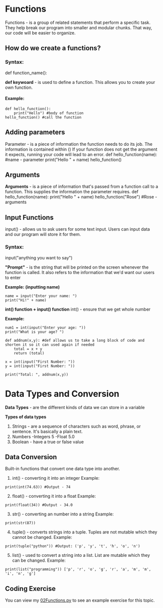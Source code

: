 # Functions
Functions - is a group of related statements that perform a specific task. They help break our program into smaller
and modular chunks. That way, our code will be easier to organize.

## How do we create a functions? 
### Syntax:
def function_name():

**def keywoard** - is used to define a function. This allows you to create your own function.
#### Example:
```
def hello_function():
    print("Hello") #body of function
hello_function() #call the function
```

## Adding parameters 
Parameter - is a piece of information the function needs to do its job. The information is contained within ()
If your function does not get the argument it expects, running your code will lead to an error.
def hello_function(name): #name - parameter
    print("Hello " + name)
hello_function()

## Arguments
**Arguments** - is a piece of information that's passed from a function call to a function. This supplies the information the parameter requires.
def hello_function(name):
    print("Hello " + name) 
hello_function("Rose") #Rose - arguments

## Input Functions 
input() - allows us to ask users for some text input. Users can input data and our program will store it for them.

### Syntax:
input("anything you want to say") 

**"Prompt"** - is the string that will be printed on the screen whenever the function is called. 
It also refers to the information that we'd want our users to enter

**Example: (inputting name)**
```
name = input("Enter your name: ") 
print("Hi!" + name)
```
**int() function + input() function**
int() - ensure that we get whole number

**Example:**
```
num1 = int(input("Enter your age: "))
print("What is your age? ")
```
```
def addnum(x,y): #def allows us to take a long block of code and shorten it so it can used again if needed
    total = x + y
    return (total)

x = int(input("First Number: "))
y = int(input("First Number: "))

print("Total: ", addnum(x,y))
```

# Data Types and Conversion
**Data Types** - are the different kinds of data we can store in a variable

**Types of data types**
1. Strings - are a sequence of characters such as word, phrase, or sentence. It's basically a plain text.
2. Numbers 
    -Integers 5
    -Float 5.0
3. Boolean - have a true or false value

## Data Conversion 
Built-in functions that convert one data type into another.
1. int() - converting it into an integer
Example:
```
print(int(74.63)) #Output - 74
```
2. float() - converting it into a float
Example:
```
print(float(34)) #Output - 34.0
```
3. str() - converting an number into a string
Example:
```
print(str(87))
```
4. tuple() -  converts strings into a tuple. Tuples are not mutable which they cannot be changed.
Example:
```
print(tuple("python")) #Output: ('p', 'y', 't', 'h', 'o', 'n')
```
5. list() - used to convert a string into a list. List are mutable which they can be changed.
Example:
```
print(list("programming")) ['p', 'r', 'o', 'g', 'r', 'a', 'm', 'm', 'i', 'n', 'g']
```

## Coding Exercise
You can view my [02Functions.py](https://github.com/AbbeyIT/Python-Beginner-Notes/blob/main/Coding-Exercise/02Functions.py) to see an example exercise for this topic.
